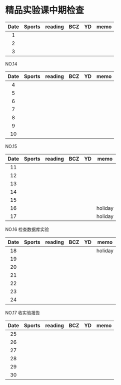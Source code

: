 # 精品实验课中期检查

| Date  | Sports | reading | BCZ | YD | memo | 
| :---: | :---: | :---: | :---: | :---: | :---: | 
| 1 | |  |  |  |  | 
| 2 |  |  |  |  |  | 
| 3 |  |  |  |  |  | 


NO.14

| Date  | Sports | reading | BCZ | YD | memo | 
| :---: | :---: | :---: | :---: | :---: | :---: | 
| 4 |  |  |  |  |  | 
| 5 |  |  |  |  |  | 
| 6 |  |  |  |  |  | 
| 7 |  |  |  |  |  | 
| 8 |  |  |  |  |  | 
| 9 |  |  |  |  |  |   
| 10 |  |  |  |  |  | 

NO.15

| Date  | Sports | reading | BCZ | YD | memo | 
| :---: | :---: | :---: | :---: | :---: | :---: | 
| 11 |  |  |  |  |  | 
| 12 |  |  |  |  |  | 
| 13 |  |  |  |  |  | 
| 14 |  |  |  |  |  | 
| 15 |  |  |  |  |  | 
| 16 |  |  |  |  | holiday | 
| 17 |  |  |  |  | holiday | 


NO.16 检查数据库实验

| Date  | Sports | reading | BCZ | YD | memo | 
| :---: | :---: | :---: | :---: | :---: | :---: | 
| 18 |  |  |  |  | holiday | 
| 19 |  |  |  |  |  |   
| 20 |  |  |  |  |  | 
| 21 |  |  |  |  |  | 
| 22 |  |  |  |  |  | 
| 23 |  |  |  |  |  | 
| 24 |  |  |  |  |  | 

NO.17 收实验报告

| Date  | Sports | reading | BCZ | YD | memo | 
| :---: | :---: | :---: | :---: | :---: | :---: | 
| 25 |  |  |  |  |  | 
| 26 |  |  |  |  |  | 
| 27 |  |  |  |  |  | 
| 28 |  |  |  |  |  | 
| 29 |  |  |  |  |  |  
| 30 |  |  |  |  |  | 


